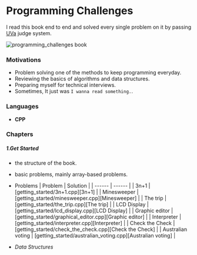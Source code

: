 # Programming Challenges
I read this book end to end and solved every single problem on it by passing [UVa](https://onlinejudge.org/) judge system.

![programming_challenges book](./programming_challenges.jpg)

### Motivations
- Problem solving one of the methods to keep programming everyday.
- Reviewing the basics of algorithms and data structures.
- Preparing myself for technical interviews.
- Sometimes, It just was `I wanna read something.`.

### Languages
- **CPP**

### Chapters
##### 1.Get Started
- the structure of the book.
- basic problems, mainly array-based problems.
- Problems
    | Problem | Solution | 
    | ------ | ------ |
    | 3n+1 | [getting_started/3n+1.cpp][3n+1] |
    | Minesweeper | [getting_started/minesweeper.cpp][Minesweeper] |
    | The trip | [getting_started/the_trip.cpp][The trip] |
    | LCD Display | [getting_started/lcd_display.cpp][LCD Display] |
    | Graphic editor | [getting_started/graphical_editor.cpp][Graphic editor] |
    | Interpreter | [getting_started/interpreter.cpp][Interpreter] |
    | Check the Check | [getting_started/check_the_check.cpp][Check the Check] |
    | Australian voting | [getting_started/australian_voting.cpp][Australian voting] |

- *Data Structures*
